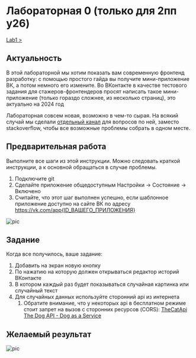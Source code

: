 # Лабораторная 0 (только для 2пп y26)

[Lab1 >](./lab1.md)

## Актуальность

В этой лабораторной мы хотим показать вам современную фронтенд разработку: с помощью простого гайда вы получите мини-приложение ВК, а потом немного его измените. Во ВКонтакте в качестве тестового задания для стажеров-фронтендеров просят написать такое мини-приложение (только гораздо сложнее, из несколько страниц), это актуально на 2024 год

Лабораторная совсем новая, возможно в чем-то сырая. На всякий случай мы сделали [отдельный канал](https://t.me/+UJFqMUSO_SQyMDgy) для вопросов по ней, заместо stackoverflow, чтобы все возможные проблемы собрать в одном месте.

## Предварительная работа

Выполните все шаги из этой инструкции. Можно следовать краткой инструкции, а к основной обращаться в случае проблемы. 

1. Подключите git
2. Сделайте приложение общедоступным Настройки -> Состояние -> Включено
3. Считайте, что этот шаг выполнен успешно, если шаблонное приложение доступно на сайте ВК по адресу https://vk.com/app{ID_ВАШЕГО_ПРИЛОЖЕНИЯ}

![pic](https://lh7-rt.googleusercontent.com/docsz/AD_4nXdVJTV36kO6qFk99I2gM3SssuJuKxVD3uXaFFveAPeMHKlK0zgi0MaPH2BXmluAeQji8qtZ0ZynHQOo1O3auWfwdPD6lXhGwmZX_4uQIAYfJyC29tmX95HAy74E57CrSQfZbsp6qaASa5DDnY0tVdkEoN6I?key=WtpngHDomKW8rdVbE_0giw)

## Задание

Когда все получилось, ваше задание:

1. Добавить на экран новую кнопку
2. По нажатию на которую должен открываться редактор историй ВКонтакте
3. В котором каждый раз будет показываться случайная картинка или случайный текст 
4. Для случайных данных используйте сторонний api из интернета 
    1. Обратите внимание, что у некоторых api в бесплатном режиме стоит запрет на вызов с сторонних ресурсов (CORS): [TheCatApi](https://thecatapi.com/) [The Dog API - Dog as a Service](https://thedogapi.com/)

## Желаемый результат

![pic](https://lh7-rt.googleusercontent.com/docsz/AD_4nXc6rIe4cztaoO0tD-YTSEF-Be-j0AC-8AeNoZuU7kquBh2eWWTiexvRiIGTIOxO5rKLeDw3QN1Yv3jN-NENNRMBiQfORhsjYpOGmi9-j62riBTYPzAh8LNyfQAdMUt-1TWg98LSUNJ3-d8lxJMkYZ5zCtlV?key=WtpngHDomKW8rdVbE_0giw)